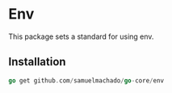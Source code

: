 # Env
This package sets a standard for using env.


## Installation

```go
go get github.com/samuelmachado/go-core/env
```

